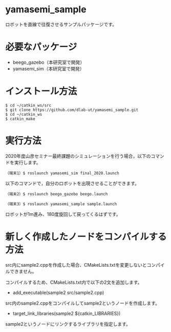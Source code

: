 # yamasemi_sample

ロボットを直線で往復させるサンプルパッケージです。

# 必要なパッケージ

- beego_gazebo（本研究室で開発）
- yamasemi_sim（本研究室で開発）


# インストール方法

```
$ cd ~/catkin_ws/src
$ git clone https://github.com/dlab-ut/yamasemi_sample.git
$ cd ~/catkin_ws
$ catkin_make
```

# 実行方法

2020年度山彦セミナー最終課題のシミュレーションを行う場合，以下のコマンドを実行します。
```
（端末1）$ roslaunch yamasemi_sim final_2020.launch
```

以下のコマンドで，自分のロボットを出現させることができます。
```
（端末2）$ roslaunch beego_gazebo beego.launch
```

```
（端末3）$ roslaunch yamasemi_sample sample.launch
```
ロボットが1m進み、180度旋回して戻ってくるはずです。


# 新しく作成したノードをコンパイルする方法

src内にsample2.cppを作成した場合、CMakeLists.txtを変更しないとコンパイルできません。

コンパイルするため、CMakeLists.txt内で以下の2文を追加します。

- add_executable(sample2 src/sample2.cpp)

src内のsample2.cppをコンパイルしてsample2というノードを作成します。

- target_link_libraries(sample2 ${catkin_LIBRARIES})

sample2というノードにリンクするライブラリを指定します。




